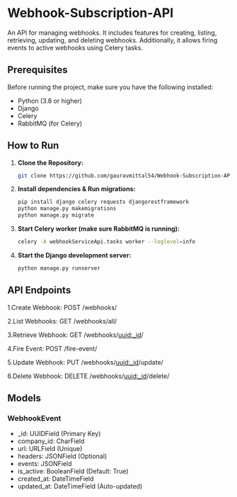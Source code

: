 # Webhook-Subscription-API
An API for managing webhooks. It includes features for creating, listing, retrieving, updating, and deleting webhooks. Additionally, it allows firing events to active webhooks using Celery tasks.

## Prerequisites
Before running the project, make sure you have the following installed:

- Python (3.8 or higher)
- Django
- Celery
- RabbitMQ (for Celery)

## How to Run

1. **Clone the Repository:**
   ```bash
   git clone https://github.com/gauravmittal54/Webhook-Subscription-API.git
   
2. **Install dependencies & Run migrations:**
   ```bash
   pip install django celery requests djangorestframework
   python manage.py makemigrations
   python manage.py migrate
   
3. **Start Celery worker (make sure RabbitMQ is running):**
   ```bash
   celery -A webhookServiceApi.tasks worker --loglevel=info

3. **Start the Django development server:**
   ```bash
   python manage.py runserver

## API Endpoints
1.Create Webhook:
  POST /webhooks/

2.List Webhooks:
  GET /webhooks/all/

3.Retrieve Webhook:
  GET /webhooks/<uuid:_id>/

4.Fire Event:
  POST /fire-event/

5.Update Webhook:
  PUT /webhooks/<uuid:_id>/update/

6.Delete Webhook:
  DELETE /webhooks/<uuid:_id>/delete/

## Models
### WebhookEvent
- _id: UUIDField (Primary Key)
- company_id: CharField
- url: URLField (Unique)
- headers: JSONField (Optional)
- events: JSONField
- is_active: BooleanField (Default: True)
- created_at: DateTimeField
- updated_at: DateTimeField (Auto-updated)
